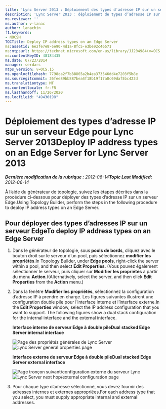 ```yaml
---
title: 'Lync Server 2013 : Déploiement des types d’adresse IP sur un serveur Edge'
description: 'Lync Server 2013 : déploiement de types d’adresse IP sur un serveur Edge.'
ms.reviewer: ''
ms.author: v-lanac
author: lanachin
f1.keywords:
- NOCSH
TOCTitle: Deploy IP address types on an Edge Server
ms:assetid: 6e2fe7e8-6e90-4d1a-8fc5-e3be92c46571
ms:mtpsurl: https://technet.microsoft.com/en-us/library/JJ204984(v=OCS.15)
ms:contentKeyID: 48184435
ms.date: 07/23/2014
manager: serdars
mtps_version: v=OCS.15
ms.openlocfilehash: 7798ca2f7b38865a2b4ea373546dd4e7203f5b8e
ms.sourcegitcommit: 36fee89bb887bea4f18b19f17a8c69daf5bc423d
ms.translationtype: MT
ms.contentlocale: fr-FR
ms.lasthandoff: 11/26/2020
ms.locfileid: "49430198"
---
```

# <a name="deploy-ip-address-types-on-an-edge-server-for-lync-server-2013"></a><span data-ttu-id="c871c-103">Déploiement des types d’adresse IP sur un serveur Edge pour Lync Server 2013</span><span class="sxs-lookup"><span data-stu-id="c871c-103">Deploy IP address types on an Edge Server for Lync Server 2013</span></span>

<div data-xmlns="http://www.w3.org/1999/xhtml">

<div class="topic" data-xmlns="http://www.w3.org/1999/xhtml" data-msxsl="urn:schemas-microsoft-com:xslt" data-cs="https://msdn.microsoft.com/">

<div data-asp="https://msdn2.microsoft.com/asp">



</div>

<div id="mainSection">

<div id="mainBody"><span data-ttu-id="c871c-104">

<span> </span></span><span class="sxs-lookup"><span data-stu-id="c871c-104">

<span> </span></span></span>

<span data-ttu-id="c871c-105">_**Dernière modification de la rubrique :** 2012-06-14_</span><span class="sxs-lookup"><span data-stu-id="c871c-105">_**Topic Last Modified:** 2012-06-14_</span></span>

<span data-ttu-id="c871c-106">À l’aide du générateur de topologie, suivez les étapes décrites dans la procédure ci-dessous pour déployer des types d’adresse IP sur un serveur Edge.</span><span class="sxs-lookup"><span data-stu-id="c871c-106">Using Topology Builder, perform the steps in the following procedure to deploy IP address types on an Edge Server.</span></span>

<div>

## <a name="to-deploy-ip-address-types-on-an-edge-server"></a><span data-ttu-id="c871c-107">Pour déployer des types d’adresses IP sur un serveur Edge</span><span class="sxs-lookup"><span data-stu-id="c871c-107">To deploy IP address types on an Edge Server</span></span>

1.  <span data-ttu-id="c871c-108">Dans le générateur de topologie, sous **pools de bords**, cliquez avec le bouton droit sur le serveur d’un pool, puis sélectionnez **modifier les propriétés**.</span><span class="sxs-lookup"><span data-stu-id="c871c-108">In Topology Builder, under **Edge pools**, right-click the server within a pool, and then select **Edit Properties**.</span></span> <span data-ttu-id="c871c-109">(Vous pouvez également sélectionner le serveur, puis cliquer sur **Modifier les propriétés** à partir du menu **Action**.)</span><span class="sxs-lookup"><span data-stu-id="c871c-109">(Alternatively, select the server, and then click **Edit Properties** from the **Action** menu.)</span></span>

2.  <span data-ttu-id="c871c-p102">Dans la fenêtre **Modifier les propriétés**, sélectionnez la configuration d’adresse IP à prendre en charge. Les figures suivantes illustrent une configuration double pile pour l’interface interne et l’interface externe.</span><span class="sxs-lookup"><span data-stu-id="c871c-p102">In the **Edit Properties** window, select the IP address configuration that you want to support. The following figures show a dual stack configuration for the internal interface and the external interface.</span></span>
    
    <span data-ttu-id="c871c-112">**Interface interne de serveur Edge à double pile**</span><span class="sxs-lookup"><span data-stu-id="c871c-112">**Dual stacked Edge Server internal interface**</span></span>
    
    <span data-ttu-id="c871c-113">![Page des propriétés générales de Lync Server](images/JJ204984.5b0883ee-b9f2-4a21-91a9-3286d0beb63b(OCS.15).png "Page des propriétés générales de Lync Server")</span><span class="sxs-lookup"><span data-stu-id="c871c-113">![Lync Server general properties page](images/JJ204984.5b0883ee-b9f2-4a21-91a9-3286d0beb63b(OCS.15).png "Lync Server general properties page")</span></span>
    
    <span data-ttu-id="c871c-114">**Interface externe de serveur Edge à double pile**</span><span class="sxs-lookup"><span data-stu-id="c871c-114">**Dual stacked Edge Server external interface**</span></span>
    
    <span data-ttu-id="c871c-115">![Page tronçon suivant/configuration externe du serveur Lync](images/JJ204984.2aa00ce2-ba50-40aa-bbf1-78636016daf9(OCS.15).png "Page tronçon suivant/configuration externe du serveur Lync")</span><span class="sxs-lookup"><span data-stu-id="c871c-115">![Lync Server next hop/external configuration page](images/JJ204984.2aa00ce2-ba50-40aa-bbf1-78636016daf9(OCS.15).png "Lync Server next hop/external configuration page")</span></span>

3.  <span data-ttu-id="c871c-116">Pour chaque type d’adresse sélectionné, vous devez fournir des adresses internes et externes appropriées.</span><span class="sxs-lookup"><span data-stu-id="c871c-116">For each address type that you select, you must supply appropriate internal and external addresses.</span></span>

<span data-ttu-id="c871c-117"></div>

</div>

<span> </span>

</div>

</div>

</span><span class="sxs-lookup"><span data-stu-id="c871c-117"></div>

</div>

<span> </span>

</div>

</div>

</span></span></div>


